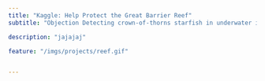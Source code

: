 ```yaml
---
title: "Kaggle: Help Protect the Great Barrier Reef"
subtitle: "Objection Detecting crown-of-thorns starfish in underwater image data"

description: "jajajaj"

feature: "/imgs/projects/reef.gif"


---
```



